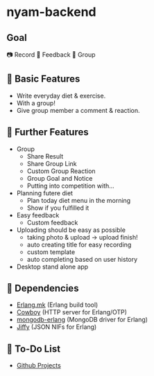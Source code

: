 # nyam-backend

## Goal

📷 Record 👏 Feedback 🍻‍ Group

## 🍗 Basic Features

- Write everyday diet & exercise.
- With a group!
- Give group member a comment & reaction.

## 🍖 Further Features

- Group
  - Share Result
  - Share Group Link
  - Custom Group Reaction
  - Group Goal and Notice
  - Putting into competition with...
- Planning futere diet
  - Plan today diet menu in the morning
  - Show if you fulfilled it
- Easy feedback
  - Custom feedback
- Uploading should be easy as possible
  - taking photo & upload -> upload finish!
  - auto creating title for easy recording
  - custom template
  - auto completing based on user history
- Desktop stand alone app

## 🍟 Dependencies

- [Erlang.mk](https://erlang.mk/) (Erlang build tool)
- [Cowboy](https://github.com/ninenines/cowboy) (HTTP server for Erlang/OTP)
- [mongodb-erlang](https://github.com/comtihon/mongodb-erlang) (MongoDB driver for Erlang)
- [Jiffy](https://github.com/davisp/jiffy) (JSON NIFs for Erlang)

## 🥨 To-Do List

- [Github Projects](https://github.com/RG-PROJECT/nyam_backend/projects)